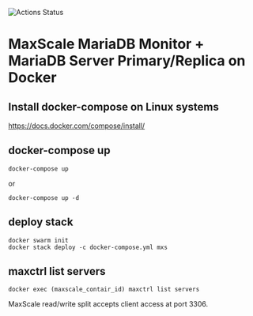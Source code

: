 ![Actions Status](https://github.com/{owner}/{repo}/workflows/{workflow_name}/badge.svg)

# MaxScale MariaDB Monitor + MariaDB Server Primary/Replica on Docker

## Install docker-compose on Linux systems

https://docs.docker.com/compose/install/


## docker-compose up

```
docker-compose up
```

or

```
docker-compose up -d 
```

## deploy stack

```
docker swarm init
docker stack deploy -c docker-compose.yml mxs
```

## maxctrl list servers

```
docker exec (maxscale_contair_id) maxctrl list servers
```

MaxScale read/write split accepts client access at port 3306.

